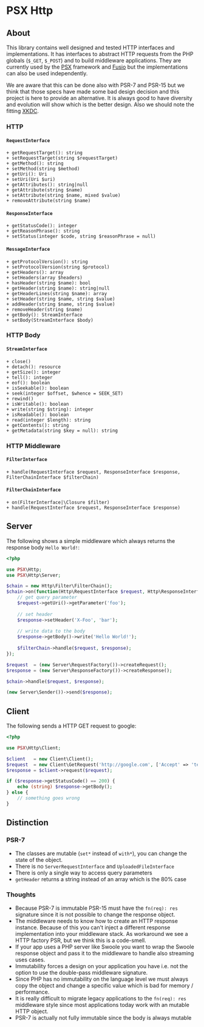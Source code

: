 PSX Http
===

## About

This library contains well designed and tested HTTP interfaces and 
implementations. It has interfaces to abstract HTTP requests from the PHP 
globals (`$_GET`, `$_POST`) and to build middleware applications. They are 
currently used by the [PSX](http://phpsx.org/) framework and 
[Fusio](https://www.fusio-project.org/) but the implementations can also be used
independently.

We are aware that this can be done also with PSR-7 and PSR-15 but we think that 
those specs have made some bad design decision and this project is here to 
provide an alternative. It is always good to have diversity and evolution will 
show which is the better design. Also we should note the fitting [XKDC](https://xkcd.com/927/).

### HTTP

#### `RequestInterface`

```
+ getRequestTarget(): string
+ setRequestTarget(string $requestTarget)
+ getMethod(): string
+ setMethod(string $method)
+ getUri(): Uri
+ setUri(Uri $uri)
+ getAttributes(): string|null
+ getAttribute(string $name)
+ setAttribute(string $name, mixed $value)
+ removeAttribute(string $name)
```

#### `ResponseInterface`

```
+ getStatusCode(): integer
+ getReasonPhrase(): string
+ setStatus(integer $code, string $reasonPhrase = null)
```

#### `MessageInterface`

```
+ getProtocolVersion(): string
+ setProtocolVersion(string $protocol)
+ getHeaders(): array
+ setHeaders(array $headers)
+ hasHeader(string $name): bool
+ getHeader(string $name): string|null
+ getHeaderLines(string $name): array
+ setHeader(string $name, string $value)
+ addHeader(string $name, string $value)
+ removeHeader(string $name)
+ getBody(): StreamInterface
+ setBody(StreamInterface $body)
```

### HTTP Body

#### `StreamInterface`

```
+ close()
+ detach(): resource
+ getSize(): integer
+ tell(): integer
+ eof(): boolean
+ isSeekable(): boolean
+ seek(integer $offset, $whence = SEEK_SET)
+ rewind()
+ isWritable(): boolean
+ write(string $string): integer
+ isReadable(): boolean
+ read(integer $length): string
+ getContents(): string
+ getMetadata(string $key = null): string
```

### HTTP Middleware

#### `FilterInterface`

```
+ handle(RequestInterface $request, ResponseInterface $response, FilterChainInterface $filterChain)
```

#### `FilterChainInterface`

```
+ on(FilterInterface|\Closure $filter)
+ handle(RequestInterface $request, ResponseInterface $response)
```

## Server

The following shows a simple middleware which always returns the response body
`Hello World!`:

```php
<?php

use PSX\Http;
use PSX\Http\Server;

$chain = new Http\Filter\FilterChain();
$chain->on(function(Http\RequestInterface $request, Http\ResponseInterface $response, Http\FilterChainInterface $filterChain){
    // get query parameter
    $request->getUri()->getParameter('foo');
    
    // set header
    $response->setHeader('X-Foo', 'bar');
    
    // write data to the body
    $response->getBody()->write('Hello World!');
    
    $filterChain->handle($request, $response);
});

$request  = (new Server\RequestFactory())->createRequest();
$response = (new Server\ResponseFactory())->createResponse();

$chain->handle($request, $response);

(new Server\Sender())->send($response);
```

## Client

The following sends a HTTP GET request to google:

```php
<?php

use PSX\Http\Client;

$client   = new Client\Client();
$request  = new Client\GetRequest('http://google.com', ['Accept' => 'text/html']);
$response = $client->request($request);

if ($response->getStatusCode() == 200) {
    echo (string) $response->getBody();
} else {
    // something goes wrong
}
```

## Distinction

### PSR-7

* The classes are mutable (`set*` instead of `with*`), you can change the state
  of the object.
* There is no `ServerRequestInterface` and `UploadedFileInterface`
* There is only a single way to access query parameters
* `getHeader` returns a string instead of an array which is the 80% case

### Thoughts

* Because PSR-7 is immutable PSR-15 must have the `fn(req): res` signature since
  it is not possible to change the response object.
* The middleware needs to know how to create an HTTP response instance. Because
  of this you can't inject a different response implementation into your 
  middleware stack. As workaround we see a HTTP factory PSR, but we think this 
  is a code-smell.
* If your app uses a PHP server like Swoole you want to wrap the Swoole response 
  object and pass it to the middleware to handle also streaming uses cases.
* Immutability forces a design on your application you have i.e. not the
  option to use the double-pass middleware signature.
* Since PHP has no immutability on the language level we must 
  always copy the object and change a specific value which is bad for memory /
  performance.
* It is really difficult to migrate legacy applications to the
  `fn(req): res` middleware style since most applications today work with an
  mutable HTTP object.
* PSR-7 is actually not fully immutable since the body is always mutable
